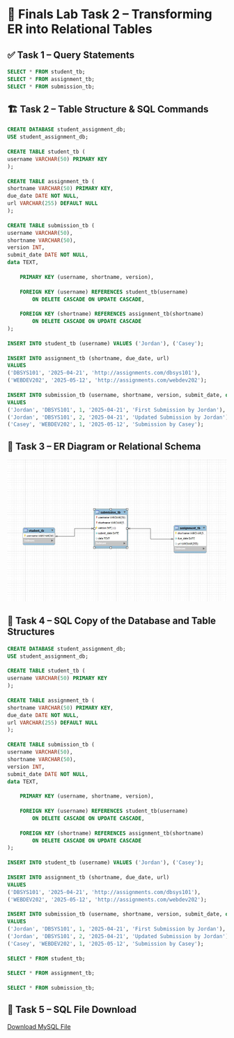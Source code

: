 # 🧪 Finals Lab Task 2 – Transforming ER into Relational Tables

## ✅ Task 1 – Query Statements
```sql
SELECT * FROM student_tb;
SELECT * FROM assignment_tb;
SELECT * FROM submission_tb;
```
## 🏗️ Task 2 – Table Structure & SQL Commands
```sql
CREATE DATABASE student_assignment_db;
USE student_assignment_db;

CREATE TABLE student_tb (
username VARCHAR(50) PRIMARY KEY
);

CREATE TABLE assignment_tb (
shortname VARCHAR(50) PRIMARY KEY,
due_date DATE NOT NULL,
url VARCHAR(255) DEFAULT NULL
);

CREATE TABLE submission_tb (
username VARCHAR(50),
shortname VARCHAR(50),
version INT,
submit_date DATE NOT NULL,
data TEXT,

    PRIMARY KEY (username, shortname, version),
    
    FOREIGN KEY (username) REFERENCES student_tb(username)
        ON DELETE CASCADE ON UPDATE CASCADE,

    FOREIGN KEY (shortname) REFERENCES assignment_tb(shortname)
        ON DELETE CASCADE ON UPDATE CASCADE
);

INSERT INTO student_tb (username) VALUES ('Jordan'), ('Casey');

INSERT INTO assignment_tb (shortname, due_date, url) 
VALUES 
('DBSYS101', '2025-04-21', 'http://assignments.com/dbsys101'), 
('WEBDEV202', '2025-05-12', 'http://assignments.com/webdev202');

INSERT INTO submission_tb (username, shortname, version, submit_date, data)
VALUES
('Jordan', 'DBSYS101', 1, '2025-04-21', 'First Submission by Jordan'),
('Jordan', 'DBSYS101', 2, '2025-04-21', 'Updated Submission by Jordan'),
('Casey', 'WEBDEV202', 1, '2025-05-12', 'Submission by Casey');
```
## 🧩 Task 3 – ER Diagram or Relational Schema

![Alt Text](https://github.com/wantusi/EDM/blob/main/Final%20Task%202/Images/FT2%20ERD.jpg)

## 📂 Task 4 – SQL Copy of the Database and Table Structures

```sql
CREATE DATABASE student_assignment_db;
USE student_assignment_db;

CREATE TABLE student_tb (
username VARCHAR(50) PRIMARY KEY
);

CREATE TABLE assignment_tb (
shortname VARCHAR(50) PRIMARY KEY,
due_date DATE NOT NULL,
url VARCHAR(255) DEFAULT NULL
);

CREATE TABLE submission_tb (
username VARCHAR(50),
shortname VARCHAR(50),
version INT,
submit_date DATE NOT NULL,
data TEXT,

    PRIMARY KEY (username, shortname, version),
    
    FOREIGN KEY (username) REFERENCES student_tb(username)
        ON DELETE CASCADE ON UPDATE CASCADE,

    FOREIGN KEY (shortname) REFERENCES assignment_tb(shortname)
        ON DELETE CASCADE ON UPDATE CASCADE
);

INSERT INTO student_tb (username) VALUES ('Jordan'), ('Casey');

INSERT INTO assignment_tb (shortname, due_date, url) 
VALUES 
('DBSYS101', '2025-04-21', 'http://assignments.com/dbsys101'), 
('WEBDEV202', '2025-05-12', 'http://assignments.com/webdev202');

INSERT INTO submission_tb (username, shortname, version, submit_date, data)
VALUES
('Jordan', 'DBSYS101', 1, '2025-04-21', 'First Submission by Jordan'),
('Jordan', 'DBSYS101', 2, '2025-04-21', 'Updated Submission by Jordan'),
('Casey', 'WEBDEV202', 1, '2025-05-12', 'Submission by Casey');

SELECT * FROM student_tb;

SELECT * FROM assignment_tb;

SELECT * FROM submission_tb;
```
## 📄 Task 5 – SQL File Download

[Download MySQL File](https://github.com/NaythanIsME/EDM-Portfolio/blob/main/Finals%20Task%202/Files/Naythan.sql)

